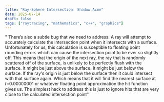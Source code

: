 ```yaml
---
title: "Ray-Sphere Intersection: Shadow Acne"
date: 2025-07-14
draft: false
tags: ["raytracing", "mathematics", "c++", "graphics"]
---
```

"
There’s also a subtle bug that we need to address. A ray will attempt to accurately calculate the intersection point when it intersects with a surface. Unfortunately for us, this calculation is susceptible to floating point rounding errors which can cause the intersection point to be ever so slightly off. This means that the origin of the next ray, the ray that is randomly scattered off of the surface, is unlikely to be perfectly flush with the surface. It might be just above the surface. It might be just below the surface. If the ray's origin is just below the surface then it could intersect with that surface again. Which means that it will find the nearest surface at 𝑡=0.00000001
 or whatever floating point approximation the hit function gives us. The simplest hack to address this is just to ignore hits that are very close to the calculated intersection point"

 